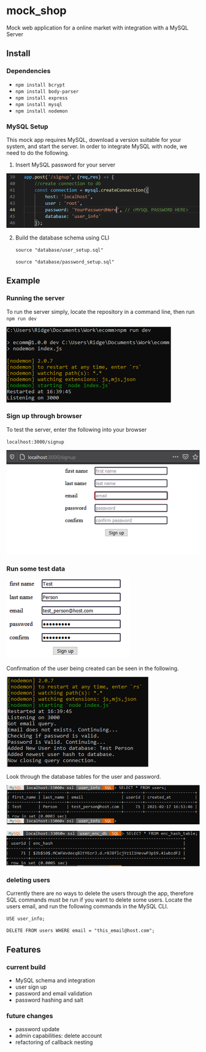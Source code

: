 # mock_shop
Mock web application for a online market with integration with a MySQL Server
## Install
### Dependencies
  * `npm install bcrypt`
  * `npm install body-parser`
  * `npm install express`
  * `npm install mysql`
  * `npm install nodemon`
### MySQL Setup
This mock app requires MySQL, download a version suitable for your system, and start the server.
In order to integrate MySQL with node, we need to do the following.
1. Insert MySQL password for your server

![SQL Password location](/images/SQL_PW_Example.png)

2. Build the database schema using CLI

   `source "database/user_setup.sql"`

   `source "database/password_setup.sql"`
## Example
### Running the server
To run the server simply, locate the repository in a command line, then run
`npm run dev`

![run server](/images/npm_run.PNG)

### Sign up through browser
To test the server, enter the following into your browser

`localhost:3000/signup`

![website signup](/images/signup.png)

### Run some test data

![test insert](/images/test_insert.png)

Confirmation of the user being created can be seen in the following.

![user confirmation](/images/user_created.png)

Look through the database tables for the user and password.

![user db](/images/user_db_test.png)

![password db](/images/pw_test_db.png)

### deleting users
Currently there are no ways to delete the users through the app, 
therefore SQL commands must be run if you want to delete some users.
Locate the users email, and run the following commands in the MySQL CLI.

`USE user_info;`

`DELETE FROM users WHERE email = "this_email@host.com";`

## Features
### current build
* MySQL schema and integration
* user sign up
* password and email validation
* password hashing and salt
### future changes
* password update
* admin capabilities: delete account
* refactoring of callback nesting
